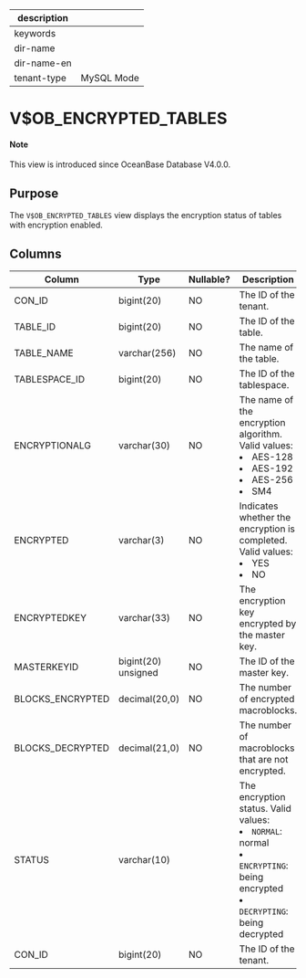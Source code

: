 |description||
|---|---|
|keywords||
|dir-name||
|dir-name-en||
|tenant-type|MySQL Mode|

# V$OB_ENCRYPTED_TABLES

<main id="notice" type='explain'>
  <h4>Note</h4>
  <p>This view is introduced since OceanBase Database V4.0.0. </p>
</main>

## Purpose

The `V$OB_ENCRYPTED_TABLES` view displays the encryption status of tables with encryption enabled.

## Columns

| **Column** | **Type** | **Nullable?** | **Description** |
|------------------|---------------------|------------|------------------------------------------------------------------------------------|
| CON_ID | bigint(20) | NO | The ID of the tenant. |
| TABLE_ID | bigint(20) | NO | The ID of the table. |
| TABLE_NAME | varchar(256) | NO | The name of the table. |
| TABLESPACE_ID | bigint(20) | NO | The ID of the tablespace. |
| ENCRYPTIONALG | varchar(30) | NO | The name of the encryption algorithm. Valid values: <li> AES-128   <li> AES-192   <li> AES-256   <li> SM4 |
| ENCRYPTED | varchar(3) | NO | Indicates whether the encryption is completed. Valid values: <li> YES   <li> NO |
| ENCRYPTEDKEY | varchar(33) | NO | The encryption key encrypted by the master key. |
| MASTERKEYID | bigint(20) unsigned | NO | The ID of the master key. |
| BLOCKS_ENCRYPTED | decimal(20,0) | NO | The number of encrypted macroblocks. |
| BLOCKS_DECRYPTED | decimal(21,0) | NO | The number of macroblocks that are not encrypted. |
| STATUS | varchar(10) |            | The encryption status. Valid values: <li> `NORMAL`: normal   <li> `ENCRYPTING`: being encrypted   <li> `DECRYPTING`: being decrypted |
| CON_ID | bigint(20) | NO | The ID of the tenant. |
